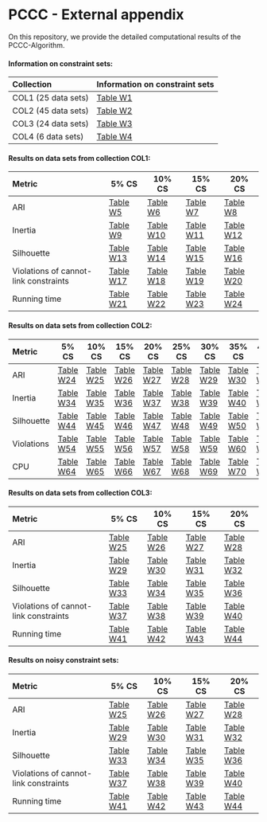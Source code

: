 # PCCC - External appendix

On this repository, we provide the detailed computational results of the PCCC-Algorithm.

#### Information on constraint sets:

| Collection          | Information on constraint sets          |
|:--------------------|:----------------------------------------|
| COL1 (25 data sets) | [Table W1](tables/Constraints-COL1.pdf) |
| COL2 (45 data sets) | [Table W2](tables/Constraints-COL2.pdf) |
| COL3 (24 data sets) | [Table W3](tables/Constraints-COL3.pdf) |
| COL4 (6 data sets)  | [Table W4](tables/Constraints-COL4.pdf) |

#### Results on data sets from collection COL1:

| Metric                                 | 5% CS                               | 10% CS                               | 15% CS                               | 20% CS                               |
|:---------------------------------------|-------------------------------------|--------------------------------------|--------------------------------------|--------------------------------------|
| ARI                                    | [Table W5](tables/ARI-COL1-5.pdf)         | [Table W6](tables/ARI-COL1-10.pdf)         | [Table W7](tables/ARI-COL1-15.pdf)         | [Table W8](tables/ARI-COL1-20.pdf)         |
| Inertia                                | [Table W9](tables/Inertia-COL1-5.pdf)     | [Table W10](tables/Inertia-COL1-10.pdf)    | [Table W11](tables/Inertia-COL1-15.pdf)    | [Table W12](tables/Inertia-COL1-20.pdf)    |
| Silhouette                             | [Table W13](tables/Silhouette-COL1-5.pdf) | [Table W14](tables/Silhouette-COL1-10.pdf) | [Table W15](tables/Silhouette-COL1-15.pdf) | [Table W16](tables/Silhouette-COL1-20.pdf) |
| Violations of cannot-link constraints  | [Table W17](tables/Violations-COL1-5.pdf) | [Table W18](tables/Violations-COL1-10.pdf) | [Table W19](tables/Violations-COL1-15.pdf) | [Table W20](tables/Violations-COL1-20.pdf) |
| Running time                           | [Table W21](tables/CPU-COL1-5.pdf)        | [Table W22](tables/CPU-COL1-10.pdf) | [Table W23](tables/CPU-COL1-15.pdf) | [Table W24](tables/CPU-COL1-20.pdf) |

#### Results on data sets from collection COL2:

| Metric|5% CS | 10% CS | 15% CS | 20% CS | 25% CS | 30% CS | 35% CS | 40% CS | 45% CS | 50% CS | 
|:-----|-----|-----|-----|-----|-----|-----|-----|-----|-----|-----|
| ARI| [Table W24](tables/ARI-COL2-5.pdf)| [Table W25](tables/ARI-COL2-10.pdf)| [Table W26](tables/ARI-COL2-15.pdf)| [Table W27](tables/ARI-COL2-20.pdf)| [Table W28](tables/ARI-COL2-25.pdf)| [Table W29](tables/ARI-COL2-30.pdf)| [Table W30](tables/ARI-COL2-35.pdf)| [Table W31](tables/ARI-COL2-40.pdf)| [Table W32](tables/ARI-COL2-45.pdf)| [Table W33](tables/ARI-COL2-50.pdf)||
| Inertia| [Table W34](tables/Inertia-COL2-5.pdf)| [Table W35](tables/Inertia-COL2-10.pdf)| [Table W36](tables/Inertia-COL2-15.pdf)| [Table W37](tables/Inertia-COL2-20.pdf)| [Table W38](tables/Inertia-COL2-25.pdf)| [Table W39](tables/Inertia-COL2-30.pdf)| [Table W40](tables/Inertia-COL2-35.pdf)| [Table W41](tables/Inertia-COL2-40.pdf)| [Table W42](tables/Inertia-COL2-45.pdf)| [Table W43](tables/Inertia-COL2-50.pdf)||
| Silhouette| [Table W44](tables/Silhouette-COL2-5.pdf)| [Table W45](tables/Silhouette-COL2-10.pdf)| [Table W46](tables/Silhouette-COL2-15.pdf)| [Table W47](tables/Silhouette-COL2-20.pdf)| [Table W48](tables/Silhouette-COL2-25.pdf)| [Table W49](tables/Silhouette-COL2-30.pdf)| [Table W50](tables/Silhouette-COL2-35.pdf)| [Table W51](tables/Silhouette-COL2-40.pdf)| [Table W52](tables/Silhouette-COL2-45.pdf)| [Table W53](tables/Silhouette-COL2-50.pdf)||
| Violations| [Table W54](tables/Violations-COL2-5.pdf)| [Table W55](tables/Violations-COL2-10.pdf)| [Table W56](tables/Violations-COL2-15.pdf)| [Table W57](tables/Violations-COL2-20.pdf)| [Table W58](tables/Violations-COL2-25.pdf)| [Table W59](tables/Violations-COL2-30.pdf)| [Table W60](tables/Violations-COL2-35.pdf)| [Table W61](tables/Violations-COL2-40.pdf)| [Table W62](tables/Violations-COL2-45.pdf)| [Table W63](tables/Violations-COL2-50.pdf)||
| CPU| [Table W64](tables/CPU-COL2-5.pdf)| [Table W65](tables/CPU-COL2-10.pdf)| [Table W66](tables/CPU-COL2-15.pdf)| [Table W67](tables/CPU-COL2-20.pdf)| [Table W68](tables/CPU-COL2-25.pdf)| [Table W69](tables/CPU-COL2-30.pdf)| [Table W70](tables/CPU-COL2-35.pdf)| [Table W71](tables/CPU-COL2-40.pdf)| [Table W72](tables/CPU-COL2-45.pdf)| [Table W73](tables/CPU-COL2-50.pdf)||

#### Results on data sets from collection COL3:


| Metric                                 | 5% CS                                     | 10% CS                                     | 15% CS                                     | 20% CS                                     |
|:---------------------------------------|-------------------------------------------|--------------------------------------------|--------------------------------------------|--------------------------------------------|
| ARI                                    | [Table W25](tables/ARI-COL1-5.pdf)        | [Table W26](tables/ARI-COL1-10.pdf)        | [Table W27](tables/ARI-COL1-15.pdf)        | [Table W28](tables/ARI-COL1-20.pdf)        |
| Inertia                                | [Table W29](tables/Inertia-COL1-5.pdf)    | [Table W30](tables/Inertia-COL1-10.pdf)    | [Table W31](tables/Inertia-COL1-15.pdf)    | [Table W32](tables/Inertia-COL1-20.pdf)    |
| Silhouette                             | [Table W33](tables/Silhouette-COL1-5.pdf) | [Table W34](tables/Silhouette-COL1-10.pdf) | [Table W35](tables/Silhouette-COL1-15.pdf) | [Table W36](tables/Silhouette-COL1-20.pdf) |
| Violations of cannot-link constraints  | [Table W37](tables/Violations-COL1-5.pdf) | [Table W38](tables/Violations-COL1-10.pdf) | [Table W39](tables/Violations-COL1-15.pdf) | [Table W40](tables/Violations-COL1-20.pdf) |
| Running time                           | [Table W41](tables/CPU-COL1-5.pdf)        | [Table W42](tables/CPU-COL1-10.pdf)        | [Table W43](tables/CPU-COL1-15.pdf)        | [Table W44](tables/CPU-COL1-20.pdf)        |

#### Results on noisy constraint sets:

| Metric                                 | 5% CS                                     | 10% CS                                     | 15% CS                                     | 20% CS                                     |
|:---------------------------------------|-------------------------------------------|--------------------------------------------|--------------------------------------------|--------------------------------------------|
| ARI                                    | [Table W25](tables/ARI-COL1-5.pdf)        | [Table W26](tables/ARI-COL1-10.pdf)        | [Table W27](tables/ARI-COL1-15.pdf)        | [Table W28](tables/ARI-COL1-20.pdf)        |
| Inertia                                | [Table W29](tables/Inertia-COL1-5.pdf)    | [Table W30](tables/Inertia-COL1-10.pdf)    | [Table W31](tables/Inertia-COL1-15.pdf)    | [Table W32](tables/Inertia-COL1-20.pdf)    |
| Silhouette                             | [Table W33](tables/Silhouette-COL1-5.pdf) | [Table W34](tables/Silhouette-COL1-10.pdf) | [Table W35](tables/Silhouette-COL1-15.pdf) | [Table W36](tables/Silhouette-COL1-20.pdf) |
| Violations of cannot-link constraints  | [Table W37](tables/Violations-COL1-5.pdf) | [Table W38](tables/Violations-COL1-10.pdf) | [Table W39](tables/Violations-COL1-15.pdf) | [Table W40](tables/Violations-COL1-20.pdf) |
| Running time                           | [Table W41](tables/CPU-COL1-5.pdf)        | [Table W42](tables/CPU-COL1-10.pdf)        | [Table W43](tables/CPU-COL1-15.pdf)        | [Table W44](tables/CPU-COL1-20.pdf)        |
